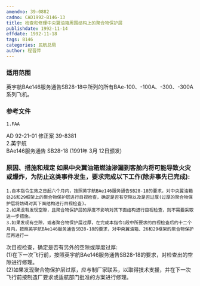 ```yaml
---
amendno: 39-0882  
cadno: CAD1992-B146-13  
title: 检查和修理中央翼油箱周围结构上的聚合物保护层  
publishdate: 1992-11-14  
effdate: 1992-11-18  
tags: B146  
categories: 民航总局  
author: 程晋萍  
---
```

  
### 适用范围  
英宇航BAe146服务通告SB28-18中所列的所有BAe-100、-100A、-300、-300A系列飞机。  
  
<!--more-->  
### 参考文件  
    1.FAA  
AD 92-21-01 修正案 39-8381  
    2.英宇航  
BAe146服务通告 SB28-18 (1991年 3月 12日颁发)  
  
### 原因、措施和规定     如果中央翼油箱燃油渗漏到客舱内将可能导致火灾或爆炸，为防止这类事件发生，要求完成以下工作(除非事先已完成):  
    1.自本指令生效之日起六个月内，按照英宇航BAe146服务通告SB28-18的要求，对中央翼油箱处26和29框架上的聚合物保护层进行目视检查，确定是否有空隙以及是否过厚(过厚的聚合物保护层将妨碍对其下面结构进行目视检查)。  
    2.如果没有发现空隙，且聚合物保护层的厚度不影响对其下面结构进行目视检查，则不需要采取进一步措施。  
    3.如果发现有空隙，或者聚合物保护层过厚，在完成本指令1段中所要求的目视检查后的十二个月内，按照英宇航BAe146服务通告SB28-18的要求，对中央翼油箱、26和29框架的聚合物保护层再进行一  
  
  
次目视检查，确定是否有另外的空隙或厚度过厚:  
(1)在下一次飞行前，按照英宇航BAe146服务通告SB28-18的要求，对检查出的空隙进行修理。  
      (2)如果发现聚合物保护层过厚，应与制厂家联系，以取得技术支援，并在下一次飞行前按制造厂要求或适航部门批准的方案进行修理。  
  
